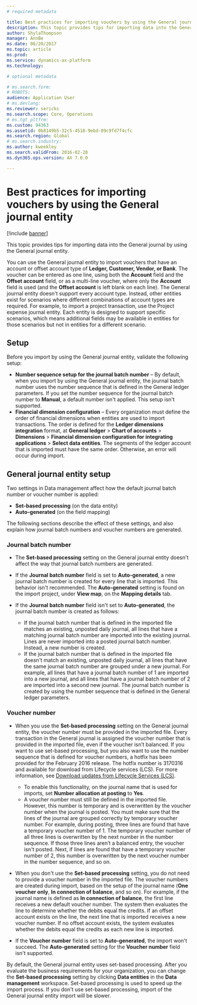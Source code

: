 ```yaml
---
# required metadata

title: Best practices for importing vouchers by using the General journal entity
description: This topic provides tips for importing data into the General journal by using the General journal entity.  
author: ShylaThompson
manager: AnnBe
ms.date: 06/20/2017
ms.topic: article
ms.prod: 
ms.service: dynamics-ax-platform
ms.technology: 

# optional metadata

# ms.search.form: 
# ROBOTS: 
audience: Application User
# ms.devlang: 
ms.reviewer: sericks
ms.search.scope: Core, Operations
# ms.tgt_pltfrm: 
ms.custom: 94363
ms.assetid: 0b8149b5-32c5-4518-9ebd-09c9fd7f4cfc
ms.search.region: Global
# ms.search.industry: 
ms.author: kweekley
ms.search.validFrom: 2016-02-28
ms.dyn365.ops.version: AX 7.0.0

---
```


# Best practices for importing vouchers by using the General journal entity

[!include [banner](../includes/banner.md)]

This topic provides tips for importing data into the General journal by using the General journal entity.

You can use the General journal entity to import vouchers that have an account or offset account type of **Ledger, Customer, Vendor, or Bank**. The voucher can be entered as one line, using both the **Account** field and the **Offset account** field, or as a multi-line voucher, where only the **Account** field is used (and the **Offset account** is left blank on each line). The General journal entity doesn't support every account type. Instead, other entities exist for scenarios where different combinations of account types are required. For example, to import a project transaction, use the Project expense journal entity. Each entity is designed to support specific scenarios, which means additional fields may be available in entities for those scenarios but not in entities for a different scenario.

## Setup
Before you import by using the General journal entity, validate the following setup:

- **Number sequence setup for the journal batch number** – By default, when you import by using the General journal entity, the journal batch number uses the number sequence that is defined in the General ledger parameters. If you set the number sequence for the journal batch number to **Manual**, a default number isn't applied. This setup isn't supported.
- **Financial dimension configuration** – Every organization must define the order of financial dimensions when entities are used to import transactions. The order is defined for the **Ledger dimensions integration** format, at **General ledger** &gt; **Chart of accounts** &gt; **Dimensions** &gt; **Financial dimension configuration for integrating applications** &gt; **Select data entities**. The segments of the ledger account that is imported must have the same order. Otherwise, an error will occur during import.

## General journal entity setup
Two settings in Data management affect how the default journal batch number or voucher number is applied:

- **Set-based processing** (on the data entity)
- **Auto-generated** (on the field mapping)

The following sections describe the effect of these settings, and also explain how journal batch numbers and voucher numbers are generated.

### Journal batch number

- The **Set-based processing** setting on the General journal entity doesn't affect the way that journal batch numbers are generated.
- If the **Journal batch number** field is set to **Auto-generated**, a new journal batch number is created for every line that is imported. This behavior isn't recommended. The **Auto-generated** setting is found on the import project, under **View map**, on the **Mapping details** tab.
- If the **Journal batch number** field isn't set to **Auto-generated**, the journal batch number is created as follows:

    - If the journal batch number that is defined in the imported file matches an existing, unposted daily journal, all lines that have a matching journal batch number are imported into the existing journal. Lines are never imported into a posted journal batch number. Instead, a new number is created.
    - If the journal batch number that is defined in the imported file doesn't match an existing, unposted daily journal, all lines that have the same journal batch number are grouped under a new journal. For example, all lines that have a journal batch number of 1 are imported into a new journal, and all lines that have a journal batch number of 2 are imported into a second new journal. The journal batch number is created by using the number sequence that is defined in the General ledger parameters.

### Voucher number

- When you use the **Set-based processing** setting on the General journal entity, the voucher number must be provided in the imported file. Every transaction in the General journal is assigned the voucher number that is provided in the imported file, even if the voucher isn’t balanced. If you want to use set-based processing, but you also want to use the number sequence that is defined for voucher numbers, a hotfix has been provided for the February 2016 release. The hotfix number is 3170316 and available for download from Lifecycle services (LCS). For more information, see [Download updates from Lifecycle Services (LCS)](../migration-upgrade/download-hotfix-lcs.md).

    - To enable this functionality, on the journal name that is used for imports, set **Number allocation at posting** to **Yes**.
    - A voucher number must still be defined in the imported file. However, this number is temporary and is overwritten by the voucher number when the journal is posted. You must make sure that the lines of the journal are grouped correctly by temporary voucher number. For example, during posting, three lines are found that have a temporary voucher number of 1. The temporary voucher number of all three lines is overwritten by the next number in the number sequence. If those three lines aren’t a balanced entry, the voucher isn't posted. Next, if lines are found that have a temporary voucher number of 2, this number is overwritten by the next voucher number in the number sequence, and so on.

- When you don't use the **Set-based processing** setting, you do not need to provide a voucher number in the imported file. The voucher numbers are created during import, based on the setup of the journal name (**One voucher only**, **In connection of balance**, and so on). For example, if the journal name is defined as **In connection of balance**, the first line receives a new default voucher number. The system then evaluates the line to determine whether the debits equal the credits. If an offset account exists on the line, the next line that is imported receives a new voucher number. If no offset account exists, the system evaluates whether the debits equal the credits as each new line is imported.
- If the **Voucher number** field is set to **Auto-generated**, the import won't succeed. The **Auto-generated** setting for the **Voucher number** field isn't supported.

By default, the General journal entity uses set-based processing. After you evaluate the business requirements for your organization, you can change the **Set-based processing** setting by clicking **Data entities** in the **Data management** workspace. Set-based processing is used to speed up the import process. If you don't use set-based processing, import of the General journal entity import will be slower.
